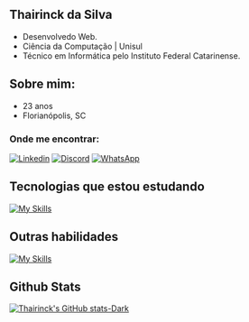 ## Thairinck da Silva 
- Desenvolvedo Web.
- Ciência da Computação | Unisul
- Técnico em Informática pelo Instituto Federal Catarinense.

## Sobre mim:
- 23 anos
- Florianópolis, SC

### Onde me encontrar:
[![Linkedin](https://img.shields.io/badge/LinkedIn-0077B5?style=for-the-badge&logo=linkedin&logoColor=white)](https://www.linkedin.com/in/thairinck-silva/)
[![Discord](https://img.shields.io/badge/Discord-7289DA?style=for-the-badge&logo=discord&logoColor=white)](https://discordapp.com/users/thairinck)
[![WhatsApp](https://img.shields.io/badge/WhatsApp-25D366?style=for-the-badge&logo=whatsapp&logoColor=white)](https://api.whatsapp.com/send?phone=554891393668&text=Ol%C3%A1%20Thairinck,%20vim%20pelo%20seu%20reposit%C3%B3rio%20do%20GitHub.%20)
## Tecnologias que estou estudando
[![My Skills](https://skillicons.dev/icons?i=vuejs,tailwind,javascript,html,css,php&theme=dark)](https://skillicons.dev)

## Outras habilidades
[![My Skills](https://skillicons.dev/icons?i=wordpress,figma,ps&theme=dark)](https://skillicons.dev)

## Github Stats
[![Thairinck's GitHub stats-Dark](https://github-readme-stats.vercel.app/api?username=thairincksilva&show_icons=true&theme=dark#gh-dark-mode-only)](https://github.com/anuraghazra/github-readme-stats#gh-dark-mode-only)

